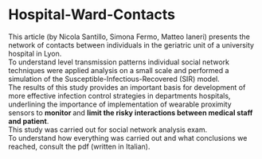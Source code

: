 # Hospital-Ward-Contacts
This article (by Nicola Santillo, Simona Fermo, Matteo Ianeri) presents the network of contacts between
individuals in the geriatric unit of a university hospital in
Lyon. <br> To understand level transmission patterns
individual social network techniques were applied
analysis on a small scale and performed a simulation of the
Susceptible-Infectious-Recovered (SIR) model. <br>
The results of this study provides an important basis for development
of more effective infection control strategies in departments
hospitals, underlining the importance of implementation
of wearable proximity sensors to <b>monitor </b> and <b>limit the
risky interactions between medical staff and patient</b>. <br>
This study was carried out for social network analysis exam. <br>
To understand how everything was carried out and what conclusions we reached, consult the pdf (written in Italian). <br>


